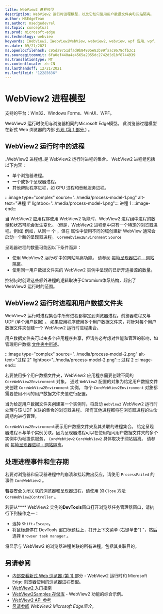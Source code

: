 ```yaml
---
title: WebView2 进程模型
description: WebView2 运行时进程模型，以及它如何使用用户数据文件夹和网站隔离。
author: MSEdgeTeam
ms.author: msedgedevrel
ms.topic: conceptual
ms.prod: microsoft-edge
ms.technology: webview
keywords: IWebView2、IWebView2WebView、webview2、webview、wpf 应用、wpf、edge、ICoreWebView2、ICoreWebView2Host、浏览器控件、边缘 html
ms.date: 09/21/2021
ms.openlocfilehash: c95da9751dfad9b84805e83b99faac9678dfb3c1
ms.sourcegitcommit: 6fa0ef440a4e4565a2055dc2742d5d1bf8744939
ms.translationtype: MT
ms.contentlocale: zh-CN
ms.lasthandoff: 12/21/2021
ms.locfileid: "12285636"
---
```

# <a name="the-webview2-process-model"></a>WebView2 进程模型

支持的平台：Win32、Windows Forms、WinUI、WPF。

WebView2 运行时使用与浏览器相同的Microsoft Edge模型。  此浏览器过程模型在新式 Web 浏览器的内部 [外观 (第 1 部分 ](https://developers.google.com/web/updates/2018/09/inside-browser-part1#browser-architecture)) 。


<!-- ====================================================================== -->
## <a name="processes-in-the-webview2-runtime"></a>WebView2 运行时中的进程

_WebView2 进程组_是 WebView2 运行时进程的集合。  WebView2 进程组包括以下内容：
*  单个浏览器进程。
*  一个或多个呈现器进程。
*  其他帮助程序进程，如 GPU 进程和音频服务进程。

:::image type="complex" source="../media/process-model-1.png" alt-text="进程 1" lightbox="../media/process-model-1.png":::
   进程 1
:::image-end:::

当 WebView2 应用程序使用 WebView2 功能时，WebView2 进程组中进程的数量和状态可能会发生变化。   (但是，WebView2 进程组中只有一个特定的浏览器进程。例如) 例如，从同一 个 ，但在 属性中使用不同的域创建新 WebView 通常会启动一个新的呈现器进程。 `CoreWebView2Environment` `Source`

呈现器进程的数量可能因以下条件而异：
*   使用 WebView2 _运行时_ 中的网站隔离功能。  请参阅 [每帧呈现器进程 - 网站隔离](https://developers.google.com/web/updates/2018/09/inside-browser-part1#site-isolation)。
*   使用同一用户数据文件夹的 WebView2 实例中呈现的已断开连接源的数量。

控制何时创建这些额外进程的逻辑取决于Chromium体系结构，超出了 WebView2 运行时的范围。


<!-- ====================================================================== -->
## <a name="webview2-runtime-processes-and-the-user-data-folder"></a>WebView2 运行时进程和用户数据文件夹

WebView2 运行时进程集合中所有进程都绑定到浏览器进程，浏览器进程又与 UDF (单个用户数据) 。  如果应用程序使用多个用户数据文件夹，将针对每个用户数据文件夹创建一个 WebView2 运行时进程集合。

用户数据文件夹可以由多个应用程序共享，但请务必考虑对性能和管理的影响，如管理用户数据 [文件夹中所述](./user-data-folder.md)。

:::image type="complex" source="../media/process-model-2.png" alt-text="过程 2" lightbox="../media/process-model-2.png":::
   过程 2
:::image-end:::

若要使用多个用户数据文件夹，WebView2 应用程序需要创建不同的 `CoreWebView2Environment` 对象。  通过 `WebView2` 配置的对象为给定用户数据文件夹创建 `CoreWebView2Environment` 实例。  每个 `CoreWebView2Environment` 对象都需要使用不同的用户数据文件夹值进行配置。

当为给定用户数据文件夹创建第一个实例时，将启动 `WebView2` WebView2 运行时处理与该 UDF 关联的集合的浏览器进程。  所有其他进程都将在浏览器进程的生命周期内进行管理。

<!-- TODO: update with profile info -->
`CoreWebView2Environment`表示用户数据文件夹及其关联的进程集合。  给定呈现器进程不与单个实例关联，因为呈现器进程可以在使用相同用户数据文件夹的多个实例中为帧提供服务， `CoreWebView2` `CoreWebView2` 具体取决于网站隔离。  请参阅 [每帧呈现器进程 - 网站隔离](https://developers.google.com/web/updates/2018/09/inside-browser-part1#site-isolation)。


<!-- ====================================================================== -->
## <a name="handling-process-events-and-lifetime"></a>处理进程事件和生存期

若要对浏览器和呈现器进程中的崩溃和挂起做出反应，请使用 `ProcessFailed` 的 事件 `CoreWebView2` 。

<!-- todo: add info about the new APIs BrowserProcessExited and ProcessInfo -->

若要安全关闭关联的浏览器和呈现器进程，请使用 的 `Close` 方法 `CoreWebView2Controller` 。

若要从**** WebView2 实例的**DevTools**窗口打开浏览器任务管理器窗口，请执行下列操作之一：
*   选择 `Shift`+`Escape`。
*   将鼠标悬停在 DevTools 窗口标题栏上，打开上下文菜单 (右键单击") "，然后选择 `Browser task manager` 。

将显示与 WebView2 的浏览器进程关联的所有进程，包括其关联目的。


<!-- ====================================================================== -->
## <a name="see-also"></a>另请参阅

*  [内部查看新式 Web 浏览器 (第 1) ](https://developers.google.com/web/updates/2018/09/inside-browser-part1#browser-architecture)部分 - WebView2 运行时和 Microsoft Edge 浏览器使用的浏览器进程模型。
*  [WebView2 入门指南](../index.md#get-started)
*  [WebView2Samples 存储库](https://github.com/MicrosoftEdge/WebView2Samples) - WebView2 功能的综合示例。
*  [WebView2 API 参考](/dotnet/api/microsoft.web.webview2.wpf.webview2)
*  [另请参阅](../index.md#see-also) _WebView2 Microsoft Edge简介_。

